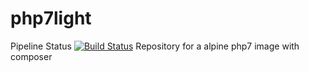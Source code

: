 # php7light 
Pipeline Status [![Build Status](https://travis-ci.org/jphetphoumy/php7light.svg?branch=master)](https://travis-ci.org/jphetphoumy/php7light)
Repository for a alpine php7 image with composer

